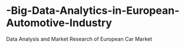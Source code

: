 # -Big-Data-Analytics-in-European-Automotive-Industry
Data Analysis and Market Research of European Car Market
